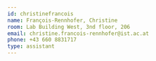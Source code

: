 ```yaml
---
id: christinefrancois
name: François-Rennhofer, Christine
room: Lab Building West, 3nd floor, 206
email: christine.francois-rennhofer@ist.ac.at
phone: +43 660 8831717
type: assistant
---
```

